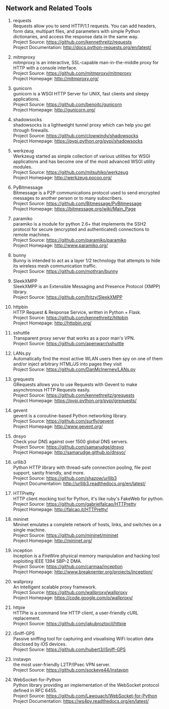 ## Network and Related Tools

1. requests  
Requests allow you to send HTTP/1.1 requests. You can add headers, form data, multipart files, and parameters with simple Python dictionaries, and access the response data in the same way.  
Project Source: https://github.com/kennethreitz/requests  
Project Documentation: http://docs.python-requests.org/en/latest/ 

1. mitmproxy  
mitmproxy is an interactive, SSL-capable man-in-the-middle proxy for HTTP with a console interface.  
Project Source: https://github.com/mitmproxy/mitmproxy  
Project Homepage: http://mitmproxy.org/

1. gunicorn  
gunicorn is a WSGI HTTP Server for UNIX, fast clients and sleepy applications.  
Project Source: https://github.com/benoitc/gunicorn  
Project Homepage: http://gunicorn.org/

1. shadowsocks  
shadowsocks is a lightweight tunnel proxy which can help you get through firewalls.  
Project Source: https://github.com/clowwindy/shadowsocks  
Project Homepage: https://pypi.python.org/pypi/shadowsocks

1. werkzeug  
Werkzeug started as simple collection of various utilities for WSGI applications and has become one of the most advanced WSGI utility modules.  
Project Source: https://github.com/mitsuhiko/werkzeug  
Project Homepage: http://werkzeug.pocoo.org/

1. PyBitmessage  
Bitmessage is a P2P communications protocol used to send encrypted messages to another person or to many subscribers.   
Project Source: https://github.com/Bitmessage/PyBitmessage  
Project Homepage: https://bitmessage.org/wiki/Main_Page  
 
1. paramiko  
paramiko is a module for python 2.6+ that implements the SSH2 protocol for secure (encrypted and authenticated) connections to remote machines.  
Project Source: https://github.com/paramiko/paramiko  
Project Homepage: http://www.paramiko.org/  

1. bunny  
Bunny is intended to act as a layer 1/2 technology that attempts to hide its wireless mesh communication traffic.   
Project Source: https://github.com/mothran/bunny  

1. SleekXMPP  
SleekXMPP is an Extensible Messaging and Presence Protocol (XMPP) library.  
Project Source: https://github.com/fritzy/SleekXMPP  

1. httpbin  
HTTP Request & Response Service, written in Python + Flask.  
Project Source: https://github.com/kennethreitz/httpbin   
Project Homepage: http://httpbin.org/  

1. sshuttle  
Transparent proxy server that works as a poor man's VPN.  
Project Source: https://github.com/apenwarr/sshuttle  

1. LANs.py  
Automatically find the most active WLAN users then spy on one of them and/or inject arbitrary HTML/JS into pages they visit  
Project Source: https://github.com/DanMcInerney/LANs.py  

1. grequests   
GRequests allows you to use Requests with Gevent to make asynchronous HTTP Requests easily.  
Project Source: https://github.com/kennethreitz/grequests   
Project Homepage: https://pypi.python.org/pypi/grequests/  

1. gevent  
gevent is a coroutine-based Python networking library.  
Project Source: https://github.com/surfly/gevent  
Project Homepage:  http://www.gevent.org/

1. dnsyo  
Check your DNS against over 1500 global DNS servers.  
Project Source: https://github.com/samarudge/dnsyo  
Project Homepage: http://samarudge.github.io/dnsyo/   

1. urllib3   
Python HTTP library with thread-safe connection pooling, file post support, sanity friendly, and more.   
Project Source: https://github.com/shazow/urllib3   
Project Documentation: http://urllib3.readthedocs.org/en/latest/ 

1. HTTPretty  
HTTP client mocking tool for Python, it's like ruby's FakeWeb for python.  
Project Source: https://github.com/gabrielfalcao/HTTPretty   
Project Homepage: http://falcao.it/HTTPretty/   

1. mininet  
Mininet emulates a complete network of hosts, links, and switches on a single machine.  
Project Source: https://github.com/mininet/mininet  
Project Homepage: http://mininet.org/  

1. inception   
Inception is a FireWire physical memory manipulation and hacking tool exploiting IEEE 1394 SBP-2 DMA.    
Project Source: https://github.com/carmaa/inception    
Project Homepage: http://www.breaknenter.org/projects/inception/   

1. wallproxy   
An intelligent scalable proxy framework.   
Project Source: https://github.com/wallproxy/wallproxy     
Project Homepage: https://code.google.com/p/wallproxy/   

1. httpie   
HTTPie is a command line HTTP client, a user-friendly cURL replacement.   
Project Source: https://github.com/jakubroztocil/httpie  

1. iSniff-GPS   
Passive sniffing tool for capturing and visualising WiFi location data disclosed by iOS devices.    
Project Source: https://github.com/hubert3/iSniff-GPS   

1. instavpn    
the most user-friendly L2TP/IPsec VPN server.    
Project Source: https://github.com/sockeye44/instavpn 

1. WebSocket-for-Python     
Python library providing an implementation of the WebSocket protocol defined in RFC 6455.     
Project Source: https://github.com/Lawouach/WebSocket-for-Python     
Project Documentation: https://ws4py.readthedocs.org/en/latest/    
